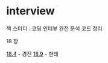 # interview

책 스터디 : 코딩 인터뷰 완전 분석 코드 정리



18 장

[18.4](https://gist.github.com/soursop/b71ab01eeb1b411099be) - 경진
[18.9](https://gist.github.com/waynejo/53ccb27d2abb31fe06dc) - 현태
